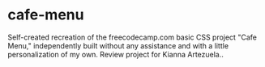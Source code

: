 # cafe-menu
Self-created recreation of the freecodecamp.com basic CSS project "Cafe Menu," independently built without any assistance and with a little personalization of my own. Review project for Kianna Artezuela..
